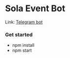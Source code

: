 # Sola Event Bot

Link: [Telegram bot](t.me/sola_event_bot)


### Get started
- npm install
- npm start

